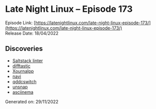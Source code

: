 # Late Night Linux – Episode 173
Episode Link: [https://latenightlinux.com/late-night-linux-episode-173/](https://latenightlinux.com/late-night-linux-episode-173/)  
Release Date: 18/04/2022
## Discoveries
* [Saltstack linter](https://github.com/warpnet/salt-lint/)
* [difftastic](https://github.com/Wilfred/difftastic)
* [Xournalpp](https://github.com/xournalpp/xournalpp)
* [navi](https://github.com/denisidoro/navi)
* [qddcswitch](https://codeberg.org/Okxa/qddcswitch)
* [unsnap](https://github.com/popey/unsnap)
* [asciinema](https://asciinema.org/)

Generated on: 29/11/2022